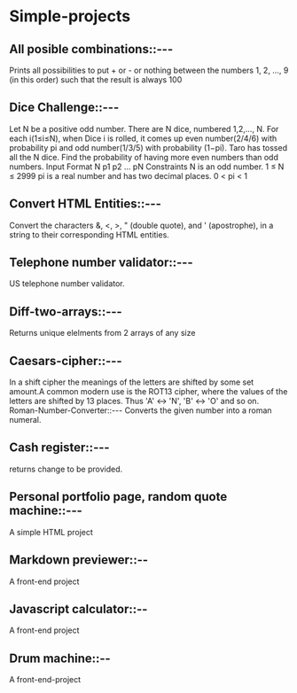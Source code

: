 # Simple-projects
## All posible combinations::---
Prints all possibilities to put + or - or nothing between the numbers 1, 2, …, 9 (in this order) such that the result is always 100
## Dice Challenge::---
Let N be a positive odd number.
There are N dice, numbered 1,2,…, N. For each i(1≤i≤N), when Dice i is rolled, it comes up even number(2/4/6) with probability pi and odd number(1/3/5) with probability (1−pi).
Taro has tossed all the N dice. Find the probability of having more even numbers than odd numbers.
Input Format
N
p1 p2 … pN
Constraints
N is an odd number. 1 ≤ N ≤ 2999 pi is a real number and has two decimal places. 0 < pi < 1
## Convert HTML Entities::---
Convert the characters &, <, >, " (double quote), and ' (apostrophe), in a string to their corresponding HTML entities.
## Telephone number validator::---
US telephone number validator. 
## Diff-two-arrays::---
Returns unique elelments from 2 arrays of any size
## Caesars-cipher::---
In a shift cipher the meanings of the letters are shifted by some set amount.A common modern use is the ROT13 cipher, where the values of the letters are shifted by 13 places. Thus 'A' ↔ 'N', 'B' ↔ 'O' and so on.
Roman-Number-Converter::--- Converts the given number into a roman numeral.
## Cash register::---
returns change to be provided.
## Personal portfolio page, random quote machine::---
A simple HTML project
## Markdown previewer::--
A front-end project
## Javascript calculator::--
A front-end project
## Drum machine::--
A front-end-project
